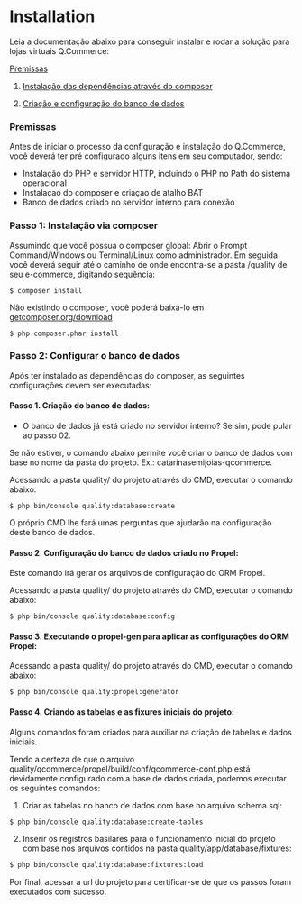 Installation
============

Leia a documentação abaixo para conseguir instalar e rodar a solução para lojas virtuais Q.Commerce:

[Premissas](#premissas)

1. [Instalação das dependências através do composer](#enable-in-composer)

2. [Criação e configuração do banco de dados](#database-config)

### <a id="premissas" name="premissas"></a>
### Premissas

Antes de iniciar o processo da configuração e instalação do Q.Commerce, você deverá ter pré configurado alguns itens em seu computador, sendo:

- Instalação do PHP e servidor HTTP, incluindo o PHP no Path do sistema operacional
- Instalaçao do composer e criaçao de atalho BAT
- Banco de dados criado no servidor interno para conexão


### <a id="enable-in-composer" name="enable-in-composer"></a>
### Passo 1: Instalação via composer

Assumindo que você possua o composer global:
Abrir o Prompt Command/Windows ou Terminal/Linux como administrador.
Em seguida você deverá seguir até o caminho de onde encontra-se a pasta /quality de seu e-commerce, digitando sequência:

```
$ composer install
```

Não existindo o composer, você poderá baixá-lo em [getcomposer.org/download](https://getcomposer.org/download/)

```
$ php composer.phar install
```

### <a id="database-config" name="database-config"></a>
### Passo 2: Configurar o banco de dados

Após ter instalado as dependências do composer, as seguintes configurações devem ser executadas:

#### Passo 1. Criação do banco de dados:

- O banco de dados já está criado no servidor interno? Se sim, pode pular ao passo 02.

Se não estiver, o comando abaixo permite você criar o banco de dados com base no nome da pasta do projeto. Ex.: catarinasemijoias-qcommerce.

Acessando a pasta quality/ do projeto através do CMD, executar o comando abaixo:

```
$ php bin/console quality:database:create
```

O próprio CMD lhe fará umas perguntas que ajudarão na configuração deste banco de dados.

#### Passo 2. Configuração do banco de dados criado no Propel:

Este comando irá gerar os arquivos de configuração do ORM Propel.

Acessando a pasta quality/ do projeto através do CMD, executar o comando abaixo:

```
$ php bin/console quality:database:config
```

#### Passo 3. Executando o propel-gen para aplicar as configurações do ORM Propel:

Acessando a pasta quality/ do projeto através do CMD, executar o comando abaixo:

```
$ php bin/console quality:propel:generator
```

#### Passo 4. Criando as tabelas e as fixures iniciais do projeto:

Alguns comandos foram criados para auxiliar na criação de tabelas e dados iniciais.

Tendo a certeza de que o arquivo quality/qcommerce/propel/build/conf/qcommerce-conf.php está devidamente configurado
com a base de dados criada, podemos executar os seguintes comandos:

1. Criar as tabelas no banco de dados com base no arquivo schema.sql:

```
$ php bin/console quality:database:create-tables
```

2. Inserir os registros basilares para o funcionamento inicial do projeto com base nos arquivos contidos na pasta 
quality/app/database/fixtures:

``` bash
$ php bin/console quality:database:fixtures:load
```

Por final, acessar a url do projeto para certificar-se de que os passos foram executados com sucesso.

